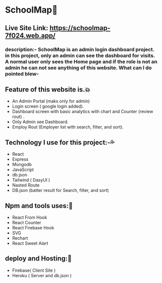 # SchoolMap:blue_heart:

## Live Site Link: https://schoolmap-7f024.web.app/

### description:- SchoolMap is an admin login dashboard project. in this project, only an admin can see the dashboard for visits. A normal user only sees the Home page and if the role is not an admin he can not see anything of this website. What can I do pointed blew-

  ## Feature of this website is.:collision:
  * An Admin Portal (maks only for admin)
  * Login screen ( google login added).
  * Dashboard screen with basic analytics with chart and Counter (review rout) .
  * Only Admin see Dashboard.
  * Employ Rout (Employer list with search, filter, and sort).

  ## Technology I use for this project:-:sweat_drops:
  * React
  * Express
  * Mongodb
  * JavaScript
  * db.json
  * Tailwind ( DasyUI )
  * Nasted Route
  * DB.json (batter result for Search, filter, and sort)

  ## Npm and tools uses::thought_balloon:
  * React From Hook
  * React Counter
  * React Firebase Hook
  * SVG
  * Rechart
  * React Sweet Alart
 
  ## deploy and Hosting::100:
  * Firebase( Client Site )
  * Heroku ( Server and db.json )
